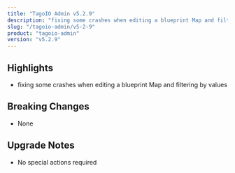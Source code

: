 ```yaml
---
title: "TagoIO Admin v5.2.9"
description: "fixing some crashes when editing a blueprint Map and filtering by values"
slug: "/tagoio-admin/v5-2-9"
product: "tagoio-admin"
version: "v5.2.9"
---
```


## Highlights

- fixing some crashes when editing a blueprint Map and filtering by values

## Breaking Changes

- None

## Upgrade Notes

- No special actions required
